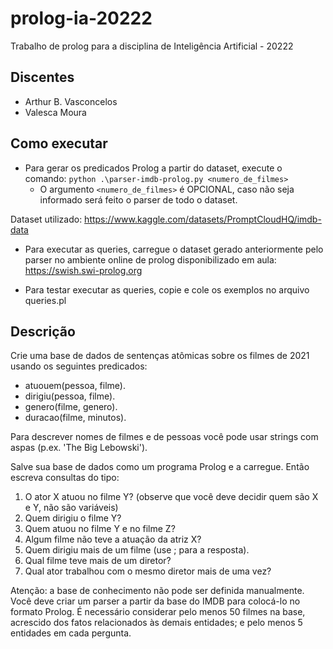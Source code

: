 # prolog-ia-20222

Trabalho de prolog para a disciplina de Inteligência Artificial - 20222

## Discentes

- Arthur B. Vasconcelos
- Valesca Moura

## Como executar

- Para gerar os predicados Prolog a partir do dataset, execute o comando: ```python .\parser-imdb-prolog.py <numero_de_filmes>```
    - O argumento ```<numero_de_filmes>``` é OPCIONAL, caso não seja informado será feito o parser de todo o dataset.

Dataset utilizado: https://www.kaggle.com/datasets/PromptCloudHQ/imdb-data

- Para executar as queries, carregue o dataset gerado anteriormente pelo parser no ambiente online de prolog disponibilizado em aula: https://swish.swi-prolog.org

- Para testar executar as queries, copie e cole os exemplos no arquivo queries.pl

## Descrição

Crie uma base de dados de sentenças atômicas sobre os filmes de 2021 usando os seguintes predicados:
- atuouem(pessoa, filme).
- dirigiu(pessoa, filme).
- genero(filme, genero).
- duracao(filme, minutos).

Para descrever nomes de filmes e de pessoas você pode usar strings com aspas (p.ex. 'The Big Lebowski').

Salve sua base de dados como um programa Prolog e a carregue. Então escreva consultas do tipo:
1.  O ator X atuou no filme Y? (observe que você deve decidir quem são X e Y, não são variáveis)
2. Quem dirigiu o filme Y?
3. Quem atuou no filme Y e no filme Z?
4. Algum filme não teve a atuação da atriz X?
5. Quem dirigiu mais de um filme (use ; para a resposta).
6. Qual filme teve mais de um diretor?
7. Qual ator trabalhou com o mesmo diretor mais de uma vez?

Atenção: a base de conhecimento não pode ser definida manualmente. Você deve criar um parser a partir da base do IMDB para colocá-lo no formato Prolog.
É necessário considerar pelo menos 50 filmes na base, acrescido dos fatos relacionados às demais entidades; e pelo menos 5 entidades em cada pergunta.
